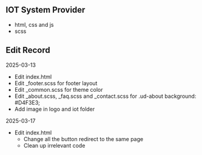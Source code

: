 ## IOT System Provider
- html, css and js
- scss

## Edit Record
2025-03-13
- Edit index.html
- Edit _footer.scss for footer layout
- Edit _common.scss for theme color
- Edit _about.scss, _faq.scss and _contact.scss for .ud-about background: #D4F3E3;
- Add image in logo and iot folder

2025-03-17
- Edit index.html
    - Change all the button redirect to the same page
    - Clean up irrelevant code
